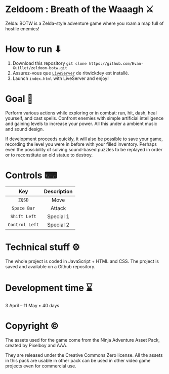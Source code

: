 # Zeldoom : Breath of the Waaagh ⚔
Zelda: BOTW is a Zelda-style adventure game where you roam a map full of hostile enemies!



# How to run ⬇
1. Download this repository `git clone https://github.com/Evan-Guillet/zeldoom-botw.git`
2. Assurez-vous que [`LiveServer`](https://github.com/ritwickdey/vscode-live-server) de ritwickdey est installé. 
3. Launch `index.html` with LiveServer and enjoy!



# Goal 🎯
Perform various actions while exploring or in combat: run, hit, dash, heal yourself, and cast spells. Confront enemies with simple artificial intelligence and gaining levels to increase your power. All this under a ambient music and sound design.

If development proceeds quickly, it will also be possible to save your game, recording the level you were in before with your filled inventory. Perhaps even the possibility of solving sound-based puzzles to be replayed in order or to reconstitute an old statue to destroy.



# Controls ⌨
| Key | Description |
| :---: | :---: |
| `ZQSD` | Move |
| `Space Bar` | Attack |
| `Shift Left` | Special 1 |
| `Control Left` | Special 2 |



# Technical stuff ⚙️
The whole project is coded in JavaScript + HTML and CSS. The project is saved and available on a Github repository.



# Development time ⌛
3 April – 11 May • 40 days



# Copyright ©️
The assets used for the game come from the Ninja Adventure Asset Pack, created by Pixelboy and AAA.

They are released under the Creative Commons Zero license. All the assets in this pack are usable in other pack can be used in other video game projects even for commercial use.
